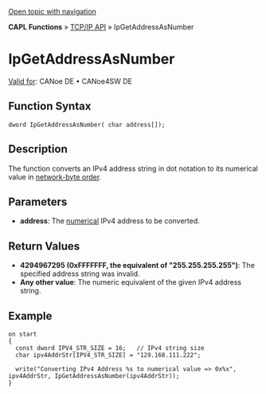 [Open topic with navigation](../../../../../CANoeDEFamily.htm#Topics/CAPLFunctions/TCPIPAPI/Functions/CAPLfunctionIPGetAddressAsNumber.md)

**CAPL Functions** » [TCP/IP API](../CAPLfunctionsTCPIPOverview.md) » IpGetAddressAsNumber

# IpGetAddressAsNumber

[Valid for](../../../Shared/FeatureAvailability.md): CANoe DE • CANoe4SW DE

## Function Syntax

```
dword IpGetAddressAsNumber( char address[]);
```

## Description

The function converts an IPv4 address string in dot notation to its numerical value in [network-byte order](../../../Shared/CAPL/TCPIPAPI/IPAddressByteOrdering.md).

## Parameters

- **address**: The [numerical](../../../Shared/CAPL/TCPIPAPI/IPAddressByteOrdering.md) IPv4 address to be converted.

## Return Values

- **4294967295 (0xFFFFFFF, the equivalent of "255.255.255.255")**: The specified address string was invalid.
- **Any other value**: The numeric equivalent of the given IPv4 address string.

## Example

```plaintext
on start
{
  const dword IPV4_STR_SIZE = 16;   // IPv4 string size
  char ipv4AddrStr[IPV4_STR_SIZE] = "129.168.111.222";

  write("Converting IPv4 Address %s to numerical value => 0x%x", ipv4AddrStr, IpGetAddressAsNumber(ipv4AddrStr));
}
```
